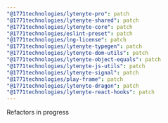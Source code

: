 ```yaml
---
"@1771technologies/lytenyte-pro": patch
"@1771technologies/lytenyte-shared": patch
"@1771technologies/lytenyte-core": patch
"@1771technologies/eslint-preset": patch
"@1771technologies/lng-license": patch
"@1771technologies/lytenyte-typegen": patch
"@1771technologies/lytenyte-dom-utils": patch
"@1771technologies/lytenyte-object-equals": patch
"@1771technologies/lytenyte-js-utils": patch
"@1771technologies/lytenyte-signal": patch
"@1771technologies/play-frame": patch
"@1771technologies/lytenyte-dragon": patch
"@1771technologies/lytenyte-react-hooks": patch
---
```


Refactors in progress
